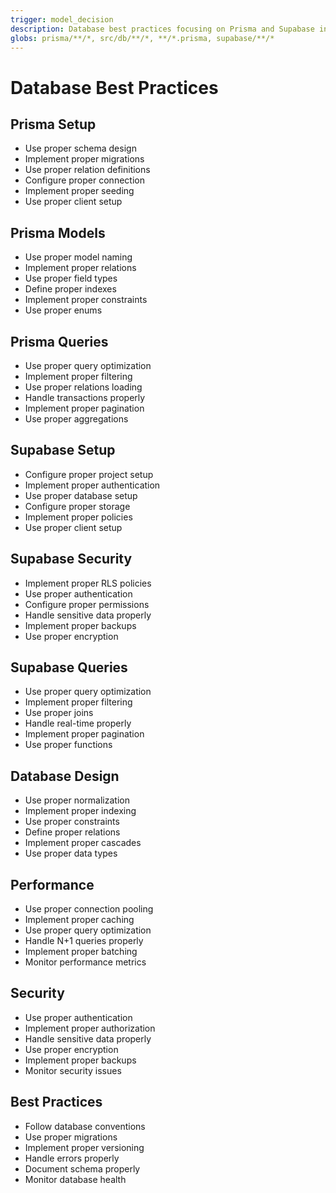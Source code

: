 ```yaml
---
trigger: model_decision
description: Database best practices focusing on Prisma and Supabase integration
globs: prisma/**/*, src/db/**/*, **/*.prisma, supabase/**/*
---
```


# Database Best Practices

## Prisma Setup
- Use proper schema design
- Implement proper migrations
- Use proper relation definitions
- Configure proper connection
- Implement proper seeding
- Use proper client setup

## Prisma Models
- Use proper model naming
- Implement proper relations
- Use proper field types
- Define proper indexes
- Implement proper constraints
- Use proper enums

## Prisma Queries
- Use proper query optimization
- Implement proper filtering
- Use proper relations loading
- Handle transactions properly
- Implement proper pagination
- Use proper aggregations

## Supabase Setup
- Configure proper project setup
- Implement proper authentication
- Use proper database setup
- Configure proper storage
- Implement proper policies
- Use proper client setup

## Supabase Security
- Implement proper RLS policies
- Use proper authentication
- Configure proper permissions
- Handle sensitive data properly
- Implement proper backups
- Use proper encryption

## Supabase Queries
- Use proper query optimization
- Implement proper filtering
- Use proper joins
- Handle real-time properly
- Implement proper pagination
- Use proper functions

## Database Design
- Use proper normalization
- Implement proper indexing
- Use proper constraints
- Define proper relations
- Implement proper cascades
- Use proper data types

## Performance
- Use proper connection pooling
- Implement proper caching
- Use proper query optimization
- Handle N+1 queries properly
- Implement proper batching
- Monitor performance metrics

## Security
- Use proper authentication
- Implement proper authorization
- Handle sensitive data properly
- Use proper encryption
- Implement proper backups
- Monitor security issues

## Best Practices
- Follow database conventions
- Use proper migrations
- Implement proper versioning
- Handle errors properly
- Document schema properly
- Monitor database health 